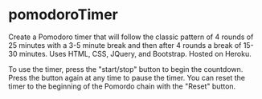 # pomodoroTimer
Create a Pomodoro timer that will follow the classic pattern of 4 rounds of 25 minutes with a 3-5 minute break and then after 4 rounds a break of 15-30 minutes. Uses HTML, CSS, JQuery, and Bootstrap. Hosted on Heroku.


To use the timer, press the "start/stop" button to begin the countdown. Press the button again at any time to pause the timer. You can reset the timer to the beginning of the Pomordo chain with the "Reset" button.
